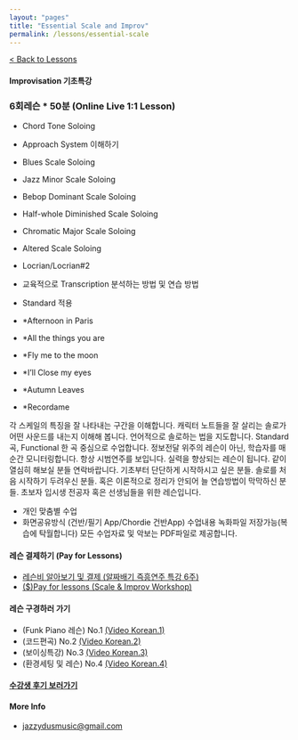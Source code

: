 ```yaml
---
layout: "pages"
title: "Essential Scale and Improv"
permalink: /lessons/essential-scale
---
```

<a href="/lessons">< Back to Lessons</a>

#### Improvisation 기초특강 
### 6회레슨 * 50분 (Online Live 1:1 Lesson)

- 	Chord Tone Soloing
-   Approach System 이해하기
- 	Blues Scale Soloing
- 	Jazz Minor Scale Soloing 
- 	Bebop Dominant Scale Soloing
- 	Half-whole Diminished Scale Soloing
- 	Chromatic Major Scale Soloing 
- 	Altered Scale Soloing 
-   Locrian/Locrian#2
- 	교육적으로 Transcription 분석하는 방법  및 연습 방법
-   Standard 적용

  - *Afternoon in Paris
  - *All the things you are
  - *Fly me to the moon
  - *I’ll Close my eyes
  - *Autumn Leaves
  - *Recordame 

각 스케일의 특징을 잘 나타내는 구간을 이해합니다. 캐릭터 노트들을 잘 살리는 솔로가 어떤 사운드를 내는지 이해해 봅니다. 언어적으로 솔로하는 법을 지도합니다. Standard 곡, Functional 한 곡 중심으로 수업합니다. 정보전달 위주의 레슨이 아닌, 학습자를 매순간 모니터링합니다. 항상 시범연주를 보입니다. 실력을 향상되는 레슨이 됩니다. 같이 열심히 해보실 분들 연락바랍니다. 기초부터 단단하게 시작하시고 싶은 분들. 솔로를 처음 시작하기 두려우신 분들. 혹은 이론적으로 정리가 안되어 늘 연습방법이 막막하신 분들. 초보자 입시생 전공자 혹은 선생님들을 위한 레슨입니다. 

- 개인 맞춤별 수업 
- 화면공유방식 (건반/필기 App/Chordie 건반App) 수업내용 녹화파일 저장가능(복습에 탁월합니다) 모든 수업자료 및 악보는  PDF파일로 제공합니다.


#### 레슨 결제하기 (Pay for Lessons)
- <a href="https://jazzydusmusic.gumroad.com/l/rutuv" target="_blank"> 레슨비 알아보기 및 결제 (알짜배기 즉흥연주 특강 6주)</a> 
- <a href="https://jazzydusmusic.gumroad.com/l/wehwc" target="_blank"> ($)Pay for lessons (Scale & Improv Workshop)</a>


#### 레슨 구경하러 가기 
- (Funk Piano 레슨) No.1 
    <a href="https://youtu.be/93QkhEATEMc"
    target="_blank"> (Video Korean.1)</a>  
- (코드편곡) No.2
    <a href="https://youtu.be/peX0o5pAD2Q" target="_blank"> (Video Korean.2)</a>
- (보이싱특강) No.3
    <a href="https://youtu.be/hi-q-cANOEc" target="_blank"> (Video Korean.3)</a>
- (환경세팅 및 레슨) No.4
    <a href="https://youtu.be/AVtyd8GAnoM" target="_blank"> (Video Korean.4)</a>

#### <a href="https://jjmusic-online.github.io/assets/images/photo13.jpg">수강생 후기 보러가기</a>

  
#### More Info
- jazzydusmusic@gmail.com 






